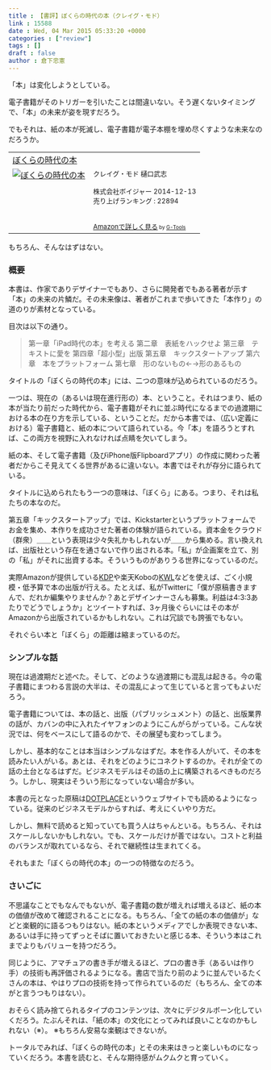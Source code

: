 ```yaml
---
title : 【書評】ぼくらの時代の本（クレイグ・モド）
link : 15588
date : Wed, 04 Mar 2015 05:33:20 +0000
categories : ["review"]
tags : []
draft : false
author : 倉下忠憲
---
```


「本」は変化しようとしている。

電子書籍がそのトリガーを引いたことは間違いない。そう遅くないタイミングで、「本」の未来が姿を現すだろう。

でもそれは、紙の本が死滅し、電子書籍が電子本棚を埋め尽くすような未来なのだろうか。

<table  border="0" cellpadding="5"><tr><td colspan="2"><a href="http://www.amazon.co.jp/%E3%81%BC%E3%81%8F%E3%82%89%E3%81%AE%E6%99%82%E4%BB%A3%E3%81%AE%E6%9C%AC-%E3%82%AF%E3%83%AC%E3%82%A4%E3%82%B0%E3%83%BB%E3%83%A2%E3%83%89-ebook/dp/B00R090R3E%3FSubscriptionId%3D15SMZCTB9V8NGR2TW082%26tag%3Drashita1000-22%26linkCode%3Dxm2%26camp%3D2025%26creative%3D165953%26creativeASIN%3DB00R090R3E" target="_blank">ぼくらの時代の本</a><img src="http://www.assoc-amazon.jp/e/ir?t=rashita1000-22&l=ur2&o=9" width="1" height="1" style="border: none;" alt="" /></td></tr><tr><td valign="top"><a href="http://www.amazon.co.jp/%E3%81%BC%E3%81%8F%E3%82%89%E3%81%AE%E6%99%82%E4%BB%A3%E3%81%AE%E6%9C%AC-%E3%82%AF%E3%83%AC%E3%82%A4%E3%82%B0%E3%83%BB%E3%83%A2%E3%83%89-ebook/dp/B00R090R3E%3FSubscriptionId%3D15SMZCTB9V8NGR2TW082%26tag%3Drashita1000-22%26linkCode%3Dxm2%26camp%3D2025%26creative%3D165953%26creativeASIN%3DB00R090R3E" target="_blank"><img src="http://ecx.images-amazon.com/images/I/51sK0efp3%2BL._SL160_.jpg" border="0" alt="ぼくらの時代の本" /></a></td><td valign="top"><font size="-1">クレイグ・モド 樋口武志 <br /><br />株式会社ボイジャー  2014-12-13<br />売り上げランキング : 22894<br /><br /><br /><a href="http://www.amazon.co.jp/%E3%81%BC%E3%81%8F%E3%82%89%E3%81%AE%E6%99%82%E4%BB%A3%E3%81%AE%E6%9C%AC-%E3%82%AF%E3%83%AC%E3%82%A4%E3%82%B0%E3%83%BB%E3%83%A2%E3%83%89-ebook/dp/B00R090R3E%3FSubscriptionId%3D15SMZCTB9V8NGR2TW082%26tag%3Drashita1000-22%26linkCode%3Dxm2%26camp%3D2025%26creative%3D165953%26creativeASIN%3DB00R090R3E" target="_blank">Amazonで詳しく見る</a></font><font size="-2"> by <a href="http://www.goodpic.com/mt/aws/index.html" >G-Tools</a></font></td></tr></table>

もちろん、そんなはずはない。

<H3>概要</H3>

本書は、作家でありデザイナーでもあり、さらに開発者でもある著者が示す「本」の未来の片鱗だ。その未来像は、著者がこれまで歩いてきた「本作り」の道のりが素材となっている。

目次は以下の通り。

<blockquote>
第一章「iPad時代の本」を考える
第二章　表紙をハックせよ
第三章　テキストに愛を
第四章「超小型」出版
第五章　キックスタートアップ
第六章　本をプラットフォーム
第七章　形のないもの←→形のあるもの
</blockquote>

タイトルの「ぼくらの時代の本」には、二つの意味が込められているのだろう。

一つは、現在の（あるいは現在進行形の）本、ということ。それはつまり、紙の本が当たり前だった時代から、電子書籍がそれに並ぶ時代になるまでの過渡期における本の在り方を示している、ということだ。だから本書では、（広い定義における）電子書籍と、紙の本について語られている。今「本」を語ろうとすれば、この両方を視野に入れなければ点睛を欠いてしまう。

紙の本、そして電子書籍（及びiPhone版Flipboardアプリ）の作成に関わった著者だからこそ見えてくる世界があるに違いない。本書ではそれが存分に語られている。

タイトルに込められたもう一つの意味は、「ぼくら」にある。つまり、それは私たちの本なのだ。

第五章「キックスタートアップ」では、Kickstarterというプラットフォームでお金を集め、本作りを成功させた著者の体験が語られている。資本金をクラウド（群衆）＿＿という表現は少々失礼かもしれないが＿＿から集める。言い換えれば、出版社という存在を通さないで作り出される本。「私」が企画案を立て、別の「私」がそれに出資する本。そういうものがありうる世界になっているのだ。

実際Amazonが提供している<a href="https://kdp.amazon.co.jp/" target="_blank">KDP</a>や楽天Koboの<a href="http://books.rakuten.co.jp/e-book/rakutenkwl/" target="_blank">KWL</a>などを使えば、ごく小規模・低予算で本の出版が行える。たとえば、私がTwitterに「僕が原稿書きますんで、だれか編集やりませんか？あとデザインナーさんも募集。利益は4:3:3あたりでどうでしょうか」とツイートすれば、3ヶ月後ぐらいにはその本がAmazonから出版されているかもしれない。これは冗談でも誇張でもない。

それぐらい本と「ぼくら」の距離は縮まっているのだ。

<H3>シンプルな話</H3>

現在は過渡期だと述べた。そして、どのような過渡期にも混乱は起きる。今の電子書籍にまつわる言説の大半は、その混乱によって生じていると言ってもよいだろう。

電子書籍については、本の話と、出版（パブリッシュメント）の話と、出版業界の話が、カバンの中に入れたイヤフォンのようにこんがらがっている。こんな状況では、何をベースにして語るのかで、その展望も変わってしまう。

しかし、基本的なことは本当はシンプルなはずだ。本を作る人がいて、その本を読みたい人がいる。あとは、それをどのようにコネクトするのか。それが全ての話の土台となるはずだ。ビジネスモデルはその話の上に構築されるべきものだろう。しかし、現実はそういう形になっていない場合が多い。

本書の元となった原稿は<a href="http://dotplace.jp/archives/category/column/%E3%81%BC%E3%81%8F%E3%82%89%E3%81%AE%E6%99%82%E4%BB%A3%E3%81%AE%E6%9C%AC" target="_blank">DOTPLACE</a>というウェブサイトでも読めるようになっている。従来のビジネスモデルからすれば、考えにくいやり方だ。

しかし、無料で読めると知っていても買う人はちゃんといる。もちろん、それはスケールしないかもしれない。でも、スケールだけが善ではない。コストと利益のバランスが取れているなら、それで継続性は生まれてくる。

それもまた「ぼくらの時代の本」の一つの特徴なのだろう。

<H3>さいごに</H3>

不思議なことでもなんでもないが、電子書籍の数が増えれば増えるほど、紙の本の価値が改めて確認されることになる。もちろん、「全ての紙の本の価値が」などと楽観的に語るつもりはない。紙の本というメディアでしか表現できない本、あるいは手に持ってずっとそばに置いておきたいと感じる本、そういう本はこれまでよりもバリューを持つだろう。

同じように、アマチュアの書き手が増えるほど、プロの書き手（あるいは作り手）の技術も再評価されるようになる。書店で当たり前のように並んでいるたくさんの本は、やはりプロの技術を持って作られているのだ（もちろん、全ての本がと言うつもりはない）。

おそらく読み捨てられるタイプのコンテンツは、次々にデジタルボーン化していくだろう。たぶんそれは、「紙の本」の文化にとってみれば良いことなのかもしれない（※）。
※もちろん安易な楽観はできないが。

トータルでみれば、「ぼくらの時代の本」とその未来はきっと楽しいものになっていくだろう。本書を読むと、そんな期待感がムクムクと育っていく。
